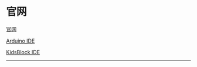 # 官网

[官网](http://keyes-robot.com/)

[Arduino IDE](http://arduino-ide.readthedocs.io/)

[KidsBlock IDE](http://kidsblock-ide.readthedocs.io/)


---





